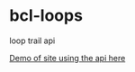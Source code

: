 bcl-loops
=========

loop trail api

[Demo of site using the api here ](http://daveism.github.io/bcl/)
